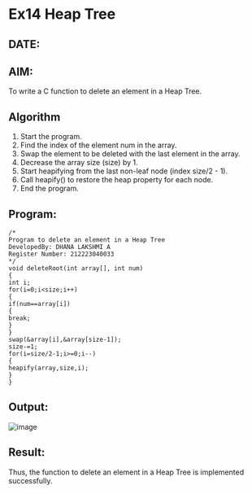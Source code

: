 # Ex14 Heap Tree
## DATE:
## AIM:
To write a C function to delete an element in a Heap Tree.

## Algorithm
1. Start the program.
2. Find the index of the element num in the array.
3. Swap the element to be deleted with the last element in the array.
4. Decrease the array size (size) by 1.
5. Start heapifying from the last non-leaf node (index size/2 - 1).
6. Call heapify() to restore the heap property for each node.
7. End the program.

## Program:
```
/*
Program to delete an element in a Heap Tree
DevelopedBy: DHANA LAKSHMI A
Register Number: 212223040033
*/
void deleteRoot(int array[], int num) 
{ 
int i; 
for(i=0;i<size;i++) 
{ 
if(num==array[i]) 
{ 
break; 
} 
} 
swap(&array[i],&array[size-1]); 
size-=1; 
for(i=size/2-1;i>=0;i--) 
{ 
heapify(array,size,i); 
} 
} 
```

## Output:

![image](https://github.com/user-attachments/assets/c328ffc1-1769-43c1-8328-9202f77e6676)


## Result:
Thus, the function to delete an element in a Heap Tree is implemented successfully.
